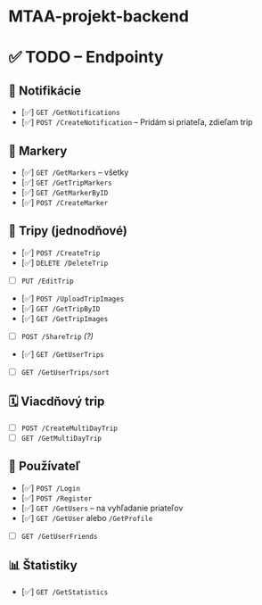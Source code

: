 # MTAA-projekt-backend

# ✅ TODO – Endpointy

## 🔔 Notifikácie
- [✅] `GET /GetNotifications`
- [✅] `POST /CreateNotification` – Pridám si priateľa, zdieľam trip

## 🧭 Markery
- [✅] `GET /GetMarkers` – všetky
- [✅] `GET /GetTripMarkers`
- [✅] `GET /GetMarkerByID`
- [✅] `POST /CreateMarker`

## 🧳 Tripy (jednodňové)
- [✅] `POST /CreateTrip`
- [✅] `DELETE /DeleteTrip`
- [ ] `PUT /EditTrip`
- [✅] `POST /UploadTripImages`
- [✅] `GET /GetTripByID`
- [✅] `GET /GetTripImages`
- [ ] `POST /ShareTrip` *(?)*
- [✅] `GET /GetUserTrips`
- [ ] `GET /GetUserTrips/sort`

## 🗓 Viacdňový trip
- [ ] `POST /CreateMultiDayTrip`
- [ ] `GET /GetMultiDayTrip`

## 👥 Používateľ
- [✅] `POST /Login`
- [✅] `POST /Register`
- [✅] `GET /GetUsers` – na vyhľadanie priateľov
- [✅] `GET /GetUser` alebo `/GetProfile`
- [ ] `GET /GetUserFriends`

## 📊 Štatistiky
- [✅] `GET /GetStatistics`
